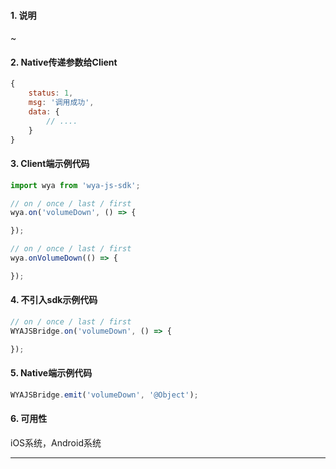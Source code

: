 #### 1. 说明

~

#### 2. Native传递参数给Client

```javascript
{
	status: 1,
	msg: '调用成功',
	data: {
		// ....
	}
}
```

#### 3. Client端示例代码

```javascript
import wya from 'wya-js-sdk';

// on / once / last / first
wya.on('volumeDown', () => {

});

// on / once / last / first
wya.onVolumeDown(() => {

});
```

#### 4. 不引入sdk示例代码

```javascript
// on / once / last / first
WYAJSBridge.on('volumeDown', () => {

});
```

#### 5. Native端示例代码

```javascript
WYAJSBridge.emit('volumeDown', '@Object');
```

#### 6. 可用性

iOS系统，Android系统

---------

